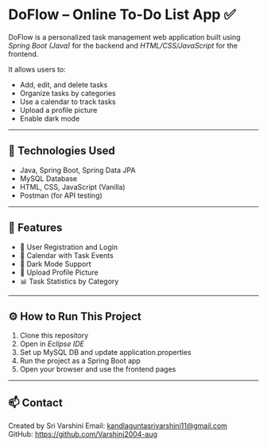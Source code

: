# DoFlow – Online To-Do List App ✅

DoFlow is a personalized task management web application built using *Spring Boot (Java)* for the backend and *HTML/CSS/JavaScript* for the frontend.

It allows users to:
- Add, edit, and delete tasks
- Organize tasks by categories
- Use a calendar to track tasks
- Upload a profile picture
- Enable dark mode

---

## 📁 Technologies Used

- Java, Spring Boot, Spring Data JPA
- MySQL Database
- HTML, CSS, JavaScript (Vanilla)
- Postman (for API testing)

---

## 🚀 Features

- 🔐 User Registration and Login
- 📅 Calendar with Task Events
- 🌙 Dark Mode Support
- 📁 Upload Profile Picture
- 📊 Task Statistics by Category

---

## ⚙ How to Run This Project

1. Clone this repository
2. Open in *Eclipse IDE*
3. Set up MySQL DB and update application.properties
4. Run the project as a Spring Boot app
5. Open your browser and use the frontend pages

---

## 📫 Contact

Created by Sri Varshini 
Email: kandlaguntasrivarshini11@gmail.com  
GitHub: https://github.com/Varshini2004-aug
